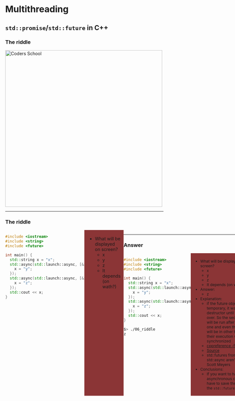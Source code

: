 <!-- .slide: data-background="#111111" -->

# Multithreading

## `std::promise`/`std::future` in C++

### The riddle

<a href="https://coders.school">
    <img width="500" data-src="../coders_school_logo.png" alt="Coders School" class="plain">
</a>

___

### The riddle

<div style="display: flex;">

<div style="width: 50%;">

```c++
#include <iostream>
#include <string>
#include <future>

int main() {
  std::string x = "x";
  std::async(std::launch::async, [&x](){
    x = "y";
  });
  std::async(std::launch::async, [&x](){
    x = "z";
  });
  std::cout << x;
}
```
<!-- .element: class="fragment fade-in" -->
</div>

<div style="width: 50%; background-color: #8B3536; padding: 5px 10px;">

* <!-- .element: class="fragment fade-in" --> What will be displayed on screen?
  * <!-- .element: class="fragment fade-in" --> x
  * <!-- .element: class="fragment fade-in" --> y
  * <!-- .element: class="fragment fade-in" --> z
  * <!-- .element: class="fragment fade-in" --> It depends (on wath?)

</div> <!-- .element: class="fragment fade-in" -->

<div>

___

### Answer

<div style="display: flex;">

<div style="width: 50%;">

```c++
#include <iostream>
#include <string>
#include <future>

int main() {
  std::string x = "x";
  std::async(std::launch::async, [&x](){
    x = "y";
  });
  std::async(std::launch::async, [&x](){
    x = "z";
  });
  std::cout << x;
}
```
<!-- .element: class="fragment fade-in" -->
```bash
$> ./06_riddle
z
```
<!-- .element: class="fragment fade-in" -->
</div>

<div style="width: 50%; background-color: #8B3536; padding: 5px 10px; font-size: .86em;">

* <!-- .element: class="fragment fade-in" --> What will be displayed on screen?
  * <!-- .element: class="fragment fade-in" --> x
  * <!-- .element: class="fragment fade-in" --> y
  * <!-- .element: class="fragment fade-in" --> z
  * <!-- .element: class="fragment fade-in" --> It depends (on wath?)
* <!-- .element: class="fragment fade-in" --> Answer:
  * <!-- .element: class="fragment fade-in" --> z
* <!-- .element: class="fragment fade-in" --> Explanation:
  * <!-- .element: class="fragment fade-in" --> if the future object is temporary, it waits in the destructor until the task is over. So the second task will be run after the first one and even though they will be in other threads, their execution will be synchronized
  * <!-- .element: class="fragment fade-in" --> <a href="https://en.cppreference.com/w/cpp/thread/future/-future">cppreference -future</a>
  * <!-- .element: class="fragment fade-in" --> <a href="http://cppquiz.org/quiz/question/48">Source</a>
  * <!-- .element: class="fragment fade-in" --> std::futures from std::async aren't special! - Scott Meyers
* <!-- .element: class="fragment fade-in" --> Conclusions:
  * <!-- .element: class="fragment fade-in" --> If you want to have asynchronous calls, you have to save the result in the <code>std::future</code> variable

</div> <!-- .element: class="fragment fade-in" -->

<div>